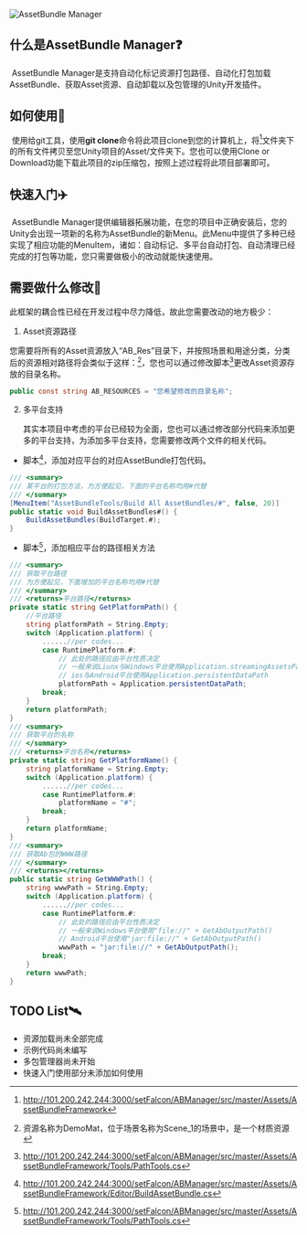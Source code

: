 ![AssetBundle Manager](https://ftp.bmp.ovh/imgs/2020/04/94fdc6d248a8bea5.png)

## 什么是AssetBundle Manager❓

​	AssetBundle Manager是支持自动化标记资源打包路径、自动化打包加载AssetBundle、获取Asset资源、自动卸载以及包管理的Unity开发插件。

## 如何使用📕

​	使用给git工具，使用**git clone**命令将此项目clone到您的计算机上，将[^AssetBundleFramework/]文件夹下的所有文件拷贝至您Unity项目的Asset/文件夹下。您也可以使用Clone or Download功能下载此项目的zip压缩包，按照上述过程将此项目部署即可。

## 快速入门:airplane:

​	AssetBundle Manager提供编辑器拓展功能，在您的项目中正确安装后，您的Unity会出现一项新的名称为AssetBundle的新Menu。此Menu中提供了多种已经实现了相应功能的MenuItem，诸如：自动标记、多平台自动打包、自动清理已经完成的打包等功能，您只需要做极小的改动就能快速使用。

## 需要做什么修改:hammer:

​	此框架的耦合性已经在开发过程中尽力降低，故此您需要改动的地方极少：

1. Asset资源路径

​	您需要将所有的Asset资源放入“AB_Res”目录下，并按照场景和用途分类，分类后的资源相对路径将会类似于这样：[^Asset/AB_Res/Scene_1/Materials/DemoMat.mat]，您也可以通过修改脚本[^PathTools.cs]更改Asset资源存放的目录名称。

``` c#
public const string AB_RESOURCES = "您希望修改的目录名称";
```

2. 多平台支持

   其实本项目中考虑的平台已经较为全面，您也可以通过修改部分代码来添加更多的平台支持，为添加多平台支持，您需要修改两个文件的相关代码。

- 脚本[^BuildAssetBundle.cs]，添加对应平台的对应AssetBundle打包代码。

``` C#
/// <summary>
/// 某平台的打包方法，为方便起见，下面的平台名称均用#代替
/// </summary>
[MenuItem("AssetBundleTools/Build All AssetBundles/#", false, 20)]
public static void BuildAssetBundles#() {
	BuildAssetBundles(BuildTarget.#);
}
```

- 脚本[^PathTools.cs]，添加相应平台的路径相关方法

``` C#
/// <summary>
/// 获取平台路径
/// 为方便起见，下面增加的平台名称均用#代替
/// </summary>
/// <returns>平台路径</returns>
private static string GetPlatformPath() {
	//平台路径
	string platformPath = String.Empty;
	switch (Application.platform) {
		......//per codes...
		case RuntimePlatform.#:
			// 此处的路径应由平台性质决定
			// 一般来说Liunx与Windows平台使用Application.streamingAssetsPath
			// ios与Android平台使用Application.persistentDataPath
			platformPath = Application.persistentDataPath;
		break;
	}
	return platformPath;
}
/// <summary>
/// 获取平台的名称
/// </summary>
/// <returns>平台名称</returns>
private static string GetPlatformName() {
	string platformName = String.Empty;
	switch (Application.platform) {
		......//per codes...
		case RuntimePlatform.#:
			platformName = "#";
		break;
	}
	return platformName;
}
/// <summary>
/// 获取Ab包的WWW路径
/// </summary>
/// <returns></returns>
public static string GetWWWPath() {
	string wwwPath = String.Empty;
	switch (Application.platform) {
		......//per codes...
		case RuntimePlatform.#:
			// 此处的路径应由平台性质决定
			// 一般来说Windows平台使用"file://" + GetAbOutputPath()
			// Android平台使用"jar:file://" + GetAbOutputPath()
			wwwPath = "jar:file://" + GetAbOutputPath();
		break;
	}
	return wwwPath;
}
```

## TODO List:artificial_satellite:

- 资源加载尚未全部完成
- 示例代码尚未编写
- 多包管理器尚未开始
- 快速入门使用部分未添加如何使用



[^AssetBundleFramework/]: http://101.200.242.244:3000/setFalcon/ABManager/src/master/Assets/AssetBundleFramework
[^Asset/AB_Res/Scene_1/Materials/DemoMat.mat]:资源名称为DemoMat，位于场景名称为Scene_1的场景中，是一个材质资源
[^PathTools.cs]:http://101.200.242.244:3000/setFalcon/ABManager/src/master/Assets/AssetBundleFramework/Tools/PathTools.cs
[^BuildAssetBundle.cs]:http://101.200.242.244:3000/setFalcon/ABManager/src/master/Assets/AssetBundleFramework/Editor/BuildAssetBundle.cs
